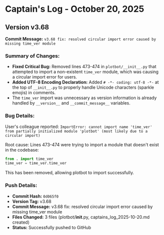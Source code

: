 # Captain's Log - October 20, 2025

## Version v3.68

**Commit Message:** `v3.68 fix: resolved circular import error caused by missing time_ver module`

### Summary of Changes:
- **Fixed Critical Bug:** Removed lines 473-474 in `plotbot/__init__.py` that attempted to import a non-existent `time_ver` module, which was causing a circular import error for users.
- **Added UTF-8 Encoding Declaration:** Added `# -*- coding: utf-8 -*-` at the top of `__init__.py` to properly handle Unicode characters (sparkle emojis) in comments.
- The `time_ver` import was unnecessary as version information is already handled by `__version__` and `__commit_message__` variables.

### Bug Details:
User's colleague reported: `ImportError: cannot import name 'time_ver' from partially initialized module 'plotbot' (most likely due to a circular import)`

Root cause: Lines 473-474 were trying to import a module that doesn't exist in the codebase:
```python
from . import time_ver
time_ver = time_ver.time_ver
```

This has been removed, allowing plotbot to import successfully.

### Push Details:
- **Commit Hash:** `0d065f0`
- **Version Tag:** v3.68
- **Commit Message:** v3.68 fix: resolved circular import error caused by missing time_ver module
- **Files Changed:** 3 files (plotbot/__init__.py, captains_log_2025-10-20.md created)
- **Status:** Successfully pushed to GitHub

